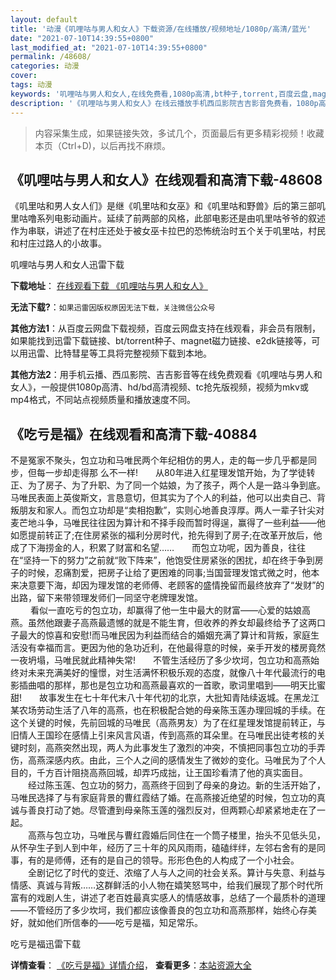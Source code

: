 ```yaml
---
layout: default
title: '动漫《叽哩咕与男人和女人》下载资源/在线播放/视频地址/1080p/高清/蓝光'
date: "2021-07-10T14:39:55+0800"
last_modified_at: "2021-07-10T14:39:55+0800"
permalink: /48608/
categories: 动漫
cover:
tags: 动漫
keywords: '叽哩咕与男人和女人,在线免费看,1080p高清,bt种子,torrent,百度云盘,magnet,磁力链,迅雷下载资源'
description: '《叽哩咕与男人和女人》在线云播放手机西瓜影院吉吉影音免费看，1080p高清bd/hd未删减完整版和tc抢先枪版，mkv/mp4格式，附带bt/torrent种子、magnet/磁力链、百度云盘、网盘资源迅雷下载链接'
---
```


>内容采集生成，如果链接失效，多试几个，页面最后有更多精彩视频！收藏本页（Ctrl+D)，以后再找不麻烦。


## 《叽哩咕与男人和女人》在线观看和高清下载-48608

《叽里咕和男人女人们》是继《叽里咕和女巫》和《叽里咕和野兽》后的第三部叽里咕噜系列电影动画片。延续了前两部的风格，此部电影还是由叽里咕爷爷的叙述作为串联，讲述了在村庄还处于被女巫卡拉巴的恐怖统治时五个关于叽里咕，村民和村庄过路人的小故事。</p>


叽哩咕与男人和女人迅雷下载

**下载地址**： [在线观看下载 《叽哩咕与男人和女人》](https://www.993dy.com//vod-detail-id-5019.html) 


**无法下载?**：`如果迅雷因版权原因无法下载，关注微信公众号 `

**其他方法1**：从百度云网盘下载视频，百度云网盘支持在线观看，非会员有限制，如果能找到迅雷下载链接、bt/torrent种子、magnet磁力链接、e2dk链接等，可以用迅雷、比特彗星等工具将完整视频下载到本地。

**其他方法2**：用手机云播、西瓜影院、吉吉影音等在线免费观看《叽哩咕与男人和女人》，一般提供1080p高清、hd/bd高清视频、tc抢先版视频，视频为mkv或mp4格式，不同站点视频质量和播放速度不同。


## 《吃亏是福》在线观看和高清下载-40884

不是冤家不聚头，包立功和马唯民两个年纪相仿的男人，走的每一步几乎都是同步，但每一步却走得那 么不一样!　　从80年进入红星理发馆开始，为了学徒转正、为了房子、为了升职、为了同一个姑娘，为了孩子，两个人是一路斗争到底。马唯民表面上英俊斯文，言恳意切，但其实为了个人的利益，他可以出卖自己、背叛朋友和家人。而包立功却是“卖相抱歉”，实则心地善良淳厚。两人一辈子针尖对麦芒地斗争，马唯民往往因为算计和不择手段而暂时得逞，赢得了一些利益&mdash;—他如愿提前转正了;在住房紧张的福利分房时代，抢先得到了房子;在改革开放后，他成了下海捞金的人，积累了财富和名望&hellip;…　　而包立功呢，因为善良，往往在&ldquo;坚持一下的努力”之前就&ldquo;败下阵来”，他饱受住房紧张的困扰，却在终于争到房子的时候，忍痛割爱，把房子让给了更困难的同事;当国营理发馆式微之时，他本来决意要下海，却因为理发馆的老师傅、老顾客的盛情挽留而最终放弃了“发财”的出路，留下来带领理发师们一同坚守老牌理发馆。<br />　　 看似一直吃亏的包立功，却赢得了他一生中最大的财富——心爱的姑娘高燕。虽然他跟妻子高燕最遗憾的就是不能生育，但收养的养女却最终给予了这两口子最大的惊喜和安慰!而马唯民因为利益而结合的婚姻充满了算计和背叛，家庭生活没有幸福而言。更因为他的急功近利，在他最得意的时候，亲手开发的楼房竟然一夜坍塌，马唯民就此精神失常!　　不管生活经历了多少坎坷，包立功和高燕始终对未来充满美好的憧憬，对生活满怀积极乐观的态度，就像八十年代最流行的电影插曲唱的那样，那也是包立功和高燕最喜欢的一首歌，歌词里唱到——明天比蜜甜!　　故事发生在七十年代末八十年代初的北京，大批知青陆续返城。在黑龙江某农场劳动生活了八年的高燕，也在积极配合她的母亲陈玉莲办理回城的手续。在这个关键的时候，先前回城的马唯民（高燕男友）为了在红星理发馆提前转正，与旧情人王国珍在感情上引来风言风语，传到高燕的耳朵里。在马唯民出徒考核的关键时刻，高燕突然出现，两人为此事发生了激烈的冲突，不慎把同事包立功的手弄伤，高燕深感内疚。由此，三个人之间的感情发生了微妙的变化。马唯民为了个人目的，千方百计阻挠高燕回城，却弄巧成拙，让王国珍看清了他的真实面目。<br />　　经过陈玉莲、包立功的努力，高燕终于回到了母亲的身边。新的生活开始了，马唯民选择了与有家庭背景的曹红霞结了婚。在高燕接近绝望的时候，包立功的真诚与善良打动了她。尽管遭到母亲陈玉莲的强烈反对，但两颗心却紧紧地走在了一起。<br />　　高燕与包立功，马唯民与曹红霞婚后同住在一个筒子楼里，抬头不见低头见，从怀孕生子到人到中年，经历了三十年的风风雨雨，磕磕绊绊，左邻右舍有的是同事，有的是师傅，还有的是自己的领导。形形色色的人构成了一个小社会。<br />　　全剧记忆了时代的变迁、浓缩了人与人之间的社会关系。算计与失意、利益与情感、真诚与背叛……这群鲜活的小人物在嬉笑怒骂中，给我们展现了那个时代所富有的戏剧人生，讲述了老百姓最真实感人的情感故事，总结了一个最质朴的道理&mdash;—不管经历了多少坎坷，我们都应该像善良的包立功和高燕那样，始终心存美好，就如他们所信奉的&mdash;—吃亏是福，知足常乐。


吃亏是福迅雷下载

**详情查看**： [《吃亏是福》详情介绍](/movie/40884/)， **查看更多**：[本站资源大全](/movie/t/all/)

